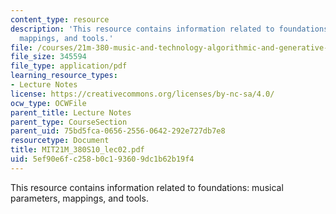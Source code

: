```yaml
---
content_type: resource
description: 'This resource contains information related to foundations: musical parameters,
  mappings, and tools.'
file: /courses/21m-380-music-and-technology-algorithmic-and-generative-music-spring-2010/5ef90e6fc258b0c193609dc1b62b19f4_MIT21M_380S10_lec02.pdf
file_size: 345594
file_type: application/pdf
learning_resource_types:
- Lecture Notes
license: https://creativecommons.org/licenses/by-nc-sa/4.0/
ocw_type: OCWFile
parent_title: Lecture Notes
parent_type: CourseSection
parent_uid: 75bd5fca-0656-2556-0642-292e727db7e8
resourcetype: Document
title: MIT21M_380S10_lec02.pdf
uid: 5ef90e6f-c258-b0c1-9360-9dc1b62b19f4
---
```

This resource contains information related to foundations: musical parameters, mappings, and tools.